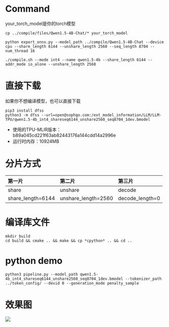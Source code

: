 # Command
your_torch_model是你的torch模型
```
cp ../compile/files/Qwen1.5-4B-Chat/* your_torch_model

python export_onnx.py --model_path ../compile/Qwen1.5-4B-Chat --device cpu --share_length 6144 --unshare_length 2560 --seq_length 8704 --num_thread 16

./compile.sh --mode int4 --name qwen1.5-4b --share_length 6144 --addr_mode io_alone --unshare_length 2560
```

# 直接下载
如果你不想编译模型，也可以直接下载
```
pip3 install dfss
python3 -m dfss --url=open@sophgo.com:/ext_model_information/LLM/LLM-TPU/qwen1.5-4b_int4_shareseq6144_unshare2560_seq8704_1dev.bmodel
```
* 使用的TPU-MLIR版本： b89a045cd221f63ab82443176a144cdd14a2996e
* 运行时内存：10924MB

# 分片方式
|第一片                  |第二片                 |第三片              |
|:-                     |:-                     |:-                 |
|share                  |unshare                |decode             |
|share_length=6144      |unshare_length=2560    |decode_length=0    |

# 编译库文件
```
mkdir build
cd build && cmake .. && make && cp *cpython* .. && cd ..
```

# python demo
```
python3 pipeline.py --model_path qwen1.5-4b_int4_shareseq6144_unshare2560_seq8704_1dev.bmodel --tokenizer_path ../token_config/ --devid 0 --generation_mode penalty_sample
```

# 效果图
![](../../../assets/Qwen1_5_share_cache_demo.png)